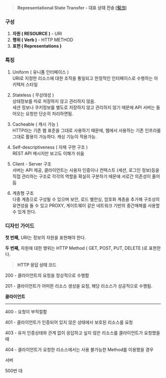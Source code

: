 > **Representational State Transfer - 대표 상태 전송 [**[**링크**](https://meetup.nhncloud.com/posts/92)**]**

### 구성

1. **자원 ( RESOURCE )** - URI
2. **행위 ( Verb )** - HTTP METHOD
3. **표현 ( Representations )**

### 특징

1. Uniform ( 유니폼 인터페이스 )  
    URI로 지정한 리소스에 대한 조작을 통일되고 한정적인 인터페이스로 수행하는 아키텍처 스타일  
    
2. Stateless ( 무상태성 )  
    상태정보를 따로 저장하지 않고 관리하지 않음.  
    세션 정보나 쿠키정보를 별도로 저장하지 않고 관리하지 않기 때문에 API 서버는 들어오는 요청만 단순히 처리하면됨.  
    
3. Cacheable ( 캐시 가능 )  
    HTTP라는 기존 웹 표준을 그대로 사용하기 때문에, 웹에서 사용하는 기존 인프라를 그대로 활용이 가능하다. 캐싱 기능이 적용가능.  
    
4. Self-descriptiveness ( 자체 구현 구조 )  
    REST API 메시지만 보고도 이해가 쉬움  
    
5. Client - Server 구조  
    서버는 API 제공, 클라이언트는 사용자 인증이나 컨텍스트 (세션, 로그인 정보)등을 직접 관리하는 구조로 각각의 역할을 확실히 구분하기 때문에 서로간 의존성이 줄어듬  
    
6. 계층형 구조  
    다중 계층으로 구성될 수 있으며 보안, 로드 밸런싱, 암호화 계층을 추가해 구조상의 유연성을 둘 수 있고 PROXY, 게이트웨이 같은 네트워크 기반의 중간매체를 사용할 수 있게 한다.  
    

### 디자인 가이드

**첫 번째,** URI는 정보의 자원을 표현해야 한다.

**두 번째,** 자원에 대한 행위는 HTTP Method ( GET, POST, PUT, DELETE )로 표현한다.

  

  

> **HTTP 응답 상태 코드**

200 - 클라이언트의 요청을 정상적으로 수행함

201 - 클라이언트가 어떠한 리소스 생성을 요청, 해당 리소스가 성공적으로 수행됨.

  

**클라이언트**

---

400 - 요청이 부적절함

401 - 클라이언트가 인증되어 있지 않은 상태에서 보호된 리소스를 요청

403 - 유저 인증상태와 관계 없이 응답하고 싶지 않은 리소스를 클라이언트가 요청했을 때

404 - 클라이언트가 요청한 리소스에서는 사용 불가능한 Method를 이용했을 경우

  

서버

500번 대
